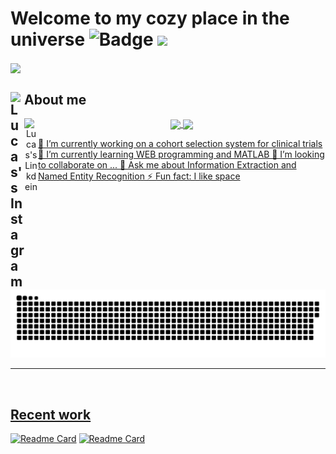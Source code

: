 <!--
**paivagio/paivagio** is a ✨ _special_ ✨ repository because its `README.md` (this file) appears on your GitHub profile.

Here are some ideas to get you started:
-->

# Welcome to my cozy place in the universe ![Badge](https://img.shields.io/github/followers/paivagio) <img src="https://komarev.com/ghpvc/?username=paivagio"/>

<img align="center" src="https://github.com/paivagio/paivagio/blob/main/images/space.jpg"/>

<br/>

## About me [<img align="left" alt="Lucas's Instagram" width="22px" src="https://upload.wikimedia.org/wikipedia/commons/thumb/a/a5/Instagram_icon.png/600px-Instagram_icon.png" />](https://www.instagram.com/giovanni_paiva_/)

<div align="center">

  <a href="https://www.linkedin.com/in/giovannipaiva/">
    <img align="left" alt="Lucas's Linkdein" width="22px" src="https://cdn3.iconfinder.com/data/icons/inficons/512/linkedin.png" />
  </a>
</div>

<div align="center"> 
  <a href="https://github.com/paivagio">
  <img height="167em" align="center" src="https://github-readme-stats.vercel.app/api?username=paivagio&show_icons=true&theme=midnight-purple&include_all_commits=true&count_private=true"/>
   <img height="167em" align="center" src="https://github-readme-stats.vercel.app/api/top-langs/?username=paivagio&layout=compact&theme=midnight-purple&exclude_repo=CliNTREc-Interface"/>
</div> 
  
🔭 I’m currently working on a cohort selection system for clinical trials
🌱 I’m currently learning WEB programming and MATLAB
👯 I’m looking to collaborate on ...
💬 Ask me about Information Extraction and Named Entity Recognition 
⚡ Fun fact: I like space
<!-- 🤔 I’m looking for help with ... -->

    
![Snake animation](https://github.com/paivagio/paivagio/blob/output/github-contribution-grid-snake.svg)

  
---

<br/>
  
## Recent work

[![Readme Card](https://github-readme-stats.vercel.app/api/pin/?username=paivagio&repo=CliNTREc&theme=midnight-purple)](https://github.com/paivagio/CliNTREc)
[![Readme Card](https://github-readme-stats.vercel.app/api/pin/?username=paivagio&repo=CliNTREc-Interface&theme=midnight-purple)](https://github.com/paivagio/CliNTREc-Interface)

